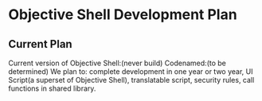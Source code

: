 # Objective Shell Development Plan
## Current Plan
Current version of Objective Shell:(never build)
Codenamed:(to be determined)
We plan to:
complete development in one year or two year,
UI Script(a superset of Objective Shell),
translatable script,
security rules,
call functions in shared library.